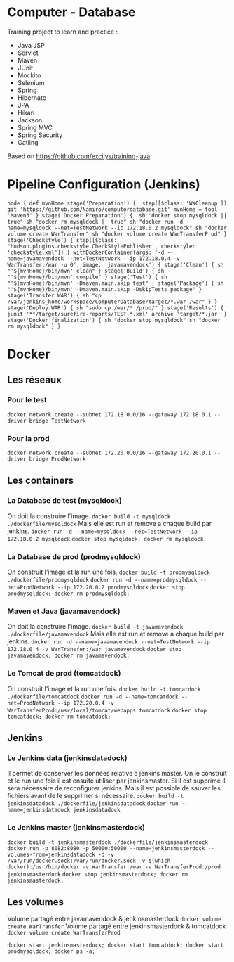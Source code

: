 # Computer - Database
Training project to learn and practice :
- Java JSP
- Servlet
- Maven
- JUnit
- Mockito
- Selenium
- Spring
- Hibernate
- JPA
- Hikari 
- Jackson
- Spring MVC
- Spring Security
- Gatling

Based on https://github.com/excilys/training-java


# Pipeline Configuration (Jenkins) 
`
node {
    def mvnHome
    stage('Preparation') { 
        step([$class: 'WsCleanup'])
        git 'https://github.com/Namiro/computerdatabase.git'
        mvnHome = tool 'Maven3'
    }
    stage('Docker Preparation') { 
        sh "docker stop mysqldock || true"
        sh "docker rm mysqldock || true"
        sh "docker run -d --name=mysqldock --net=TestNetwork --ip 172.18.0.2 mysqldock"
        sh "docker volume create WarTransfer"
        sh "docker volume create WarTransferProd"
    }
    stage('Checkstyle') {
        step([$class: 'hudson.plugins.checkstyle.CheckStylePublisher', checkstyle: 'checkstyle.xml'])
    }
    withDockerContainer(args: '-d --name=javamavendock --net=TestNetwork --ip 172.18.0.4 -v WarTransfer:/war -u 0', image: 'javamavendock') {
        stage('Clean') {
            sh "'${mvnHome}/bin/mvn' clean"
        }
        stage('Build') {
            sh "'${mvnHome}/bin/mvn' compile"
        }
        stage('Test') {
            sh "'${mvnHome}/bin/mvn' -Dmaven.main.skip test"
        }
        stage('Package') {
            sh "'${mvnHome}/bin/mvn' -Dmaven.main.skip -DskipTests package"
        }
        stage('Transfer WAR') {
            sh "cp /var/jenkins_home/workspace/ComputerDatabase/target/*.war /war"
        }
    }
    stage('Deploy WAR') {
        sh "sudo cp /war/* /prod/"
    }
    stage('Results') {
        junit '**/target/surefire-reports/TEST-*.xml'
        archive 'target/*.jar'
    }
        stage('Docker finalization') {
        sh "docker stop mysqldock"
        sh "docker rm mysqldock"
    }
}
`

# Docker
## Les réseaux
### Pour le test
`docker network create --subnet 172.18.0.0/16 --gateway 172.18.0.1 --driver bridge TestNetwork`
### Pour la prod
`docker network create --subnet 172.20.0.0/16 --gateway 172.20.0.1 --driver bridge ProdNetwork`

## Les containers
### La Database de test (mysqldock)
On doit la construire l'image.
`docker build -t mysqldock ./dockerfile/mysqldock` 
Mais elle est run et remove a chaque build par jenkins.
`docker run -d --name=mysqldock --net=TestNetwork --ip 172.18.0.2 mysqldock`
`docker stop mysqldock; docker rm mysqldock;` 

### La Database de prod (prodmysqldock)
On construit l'image et la run une fois.
`docker build -t prodmysqldock ./dockerfile/prodmysqldock`
`docker run -d --name=prodmysqldock --net=ProdNetwork --ip 172.20.0.2 prodmysqldock`
`docker stop prodmysqldock; docker rm prodmysqldock;` 

### Maven et Java (javamavendock)
On doit la construire l'image.
`docker build -t javamavendock ./dockerfile/javamavendock`
Mais elle est run et remove a chaque build par jenkins.
`docker run -d --name=javamavendock --net=TestNetwork --ip 172.18.0.4 -v WarTransfer:/war javamavendock`
`docker stop javamavendock; docker rm javamavendock;` 

### Le Tomcat de prod (tomcatdock)
On construit l'image et la run une fois.
`docker build -t tomcatdock ./dockerfile/tomcatdock`
`docker run -d --name=tomcatdock --net=ProdNetwork --ip 172.20.0.4 -v WarTransferProd:/usr/local/tomcat/webapps tomcatdock`
`docker stop tomcatdock; docker rm tomcatdock;` 

## Jenkins
### Le Jenkins data (jenkinsdatadock)
Il permet de conserver les données relative a jenkins master. On le construit et le run une fois il est ensuite utiliser par jenkinsmaster.
Si il est supprimé il sera nécessaire de reconfigurer jenkins. Mais il est possible de sauver les fichiers avant de le supprimer si nécessaire.
`docker build -t jenkinsdatadock ./dockerfile/jenkinsdatadock`
`docker run --name=jenkinsdatadock jenkinsdatadock`

### Le Jenkins master (jenkinsmasterdock)
`docker build -t jenkinsmasterdock ./dockerfile/jenkinsmasterdock`
`docker run -p 8082:8080 -p 50000:50000 --name=jenkinsmasterdock --volumes-from=jenkinsdatadock -d -v /var/run/docker.sock:/var/run/docker.sock -v $(which docker):/usr/bin/docker -v WarTransfer:/war -v WarTransferProd:/prod jenkinsmasterdock`
`docker stop jenkinsmasterdock; docker rm jenkinsmasterdock;`

## Les volumes
Volume partagé entre javamavendock & jenkinsmasterdock
`docker volume create WarTransfer`
Volume partagé entre jenkinsmasterdock & tomcatdock
`docker volume create WarTransferProd`


`docker start jenkinsmasterdock; docker start tomcatdock; docker start prodmysqldock; docker ps -a;`

